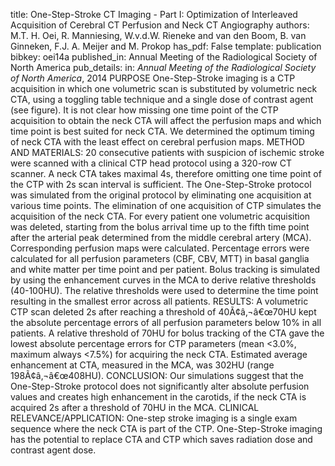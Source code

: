 title: One-Step-Stroke CT Imaging - Part I: Optimization of Interleaved Acquisition of Cerebral CT Perfusion and Neck CT Angiography
authors: M.T. H. Oei, R. Manniesing, W.v.d.W. Rieneke and van den Boom, B. van Ginneken, F.J. A. Meijer and M. Prokop
has_pdf: False
template: publication
bibkey: oei14a
published_in: Annual Meeting of the Radiological Society of North America
pub_details: in: <i>Annual Meeting of the Radiological Society of North America</i>, 2014
PURPOSE One-Step-Stroke imaging is a CTP acquisition in which one volumetric scan is substituted by volumetric neck CTA, using a toggling table technique and a single dose of contrast agent (see figure). It is not clear how missing one time point of the CTP acquisition to obtain the neck CTA will affect the perfusion maps and which time point is best suited for neck CTA. We determined the optimum timing of neck CTA with the least effect on cerebral perfusion maps. METHOD AND MATERIALS: 20 consecutive patients with suspicion of ischemic stroke were scanned with a clinical CTP head protocol using a 320-row CT scanner. A neck CTA takes maximal 4s, therefore omitting one time point of the CTP with 2s scan interval is sufficient. The One-Step-Stroke protocol was simulated from the original protocol by eliminating one acquisition at various time points. The elimination of one acquisition of CTP simulates the acquisition of the neck CTA. For every patient one volumetric acquisition was deleted, starting from the bolus arrival time up to the fifth time point after the arterial peak determined from the middle cerebral artery (MCA). Corresponding perfusion maps were calculated. Percentage errors were calculated for all perfusion parameters (CBF, CBV, MTT) in basal ganglia and white matter per time point and per patient. Bolus tracking is simulated by using the enhancement curves in the MCA to derive relative thresholds (40-100HU). The relative thresholds were used to determine the time point resulting in the smallest error across all patients. RESULTS: A volumetric CTP scan deleted 2s after reaching a threshold of 40Ã¢â‚¬â€œ70HU kept the absolute percentage errors of all perfusion parameters below 10% in all patients. A relative threshold of 70HU for bolus tracking of the CTA gave the lowest absolute percentage errors for CTP parameters (mean <3.0%, maximum always <7.5%) for acquiring the neck CTA. Estimated average enhancement at CTA, measured in the MCA, was 302HU (range 198Ã¢â‚¬â€œ408HU). CONCLUSION: Our simulations suggest that the One-Step-Stroke protocol does not significantly alter absolute perfusion values and creates high enhancement in the carotids, if the neck CTA is acquired 2s after a threshold of 70HU in the MCA. CLINICAL RELEVANCE/APPLICATION: One-step stroke imaging is a single exam sequence where the neck CTA is part of the CTP. One-Step-Stroke imaging has the potential to replace CTA and CTP which saves radiation dose and contrast agent dose.


